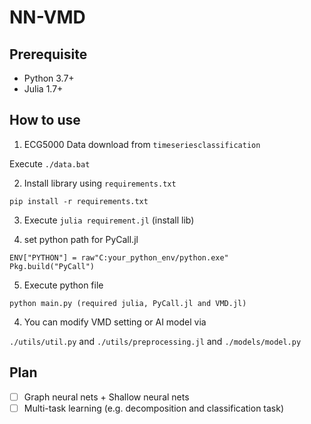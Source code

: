 # NN-VMD

## Prerequisite

- Python 3.7+
- Julia 1.7+

## How to use

1. ECG5000 Data download from ```timeseriesclassification```

Execute ```./data.bat```

2. Install library using ```requirements.txt```

```pip install -r requirements.txt```

3. Execute ```julia requirement.jl``` (install lib)


4. set python path for PyCall.jl
```
ENV["PYTHON"] = raw"C:your_python_env/python.exe"
Pkg.build("PyCall")
```

5. Execute python file

```python main.py (required julia, PyCall.jl and VMD.jl)```

4. You can modify VMD setting or AI model via 

```./utils/util.py``` and ```./utils/preprocessing.jl``` and ```./models/model.py```

## Plan

- [ ] Graph neural nets + Shallow neural nets
- [ ] Multi-task learning (e.g. decomposition and classification task)